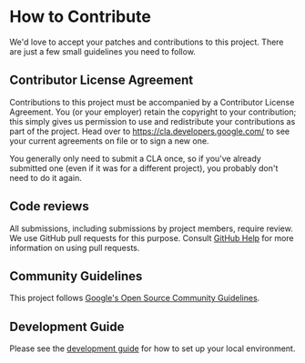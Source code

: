 # How to Contribute

We'd love to accept your patches and contributions to this project. There are
just a few small guidelines you need to follow.

## Contributor License Agreement

Contributions to this project must be accompanied by a Contributor License
Agreement. You (or your employer) retain the copyright to your contribution;
this simply gives us permission to use and redistribute your contributions as
part of the project. Head over to <https://cla.developers.google.com/> to see
your current agreements on file or to sign a new one.

You generally only need to submit a CLA once, so if you've already submitted
one (even if it was for a different project), you probably don't need to do it
again.

## Code reviews

All submissions, including submissions by project members, require review. We
use GitHub pull requests for this purpose. Consult
[GitHub Help] for more information on using pull requests.

## Community Guidelines

This project follows [Google's Open Source Community Guidelines].

## Development Guide

Please see the [development guide] for how to set up your local environment.

<!-- links -->
[development guide]:
docs/development.md

[GitHub Help]:
https://help.github.com/articles/about-pull-requests/

[Google's Open Source Community Guidelines]:
https://opensource.google/conduct/
